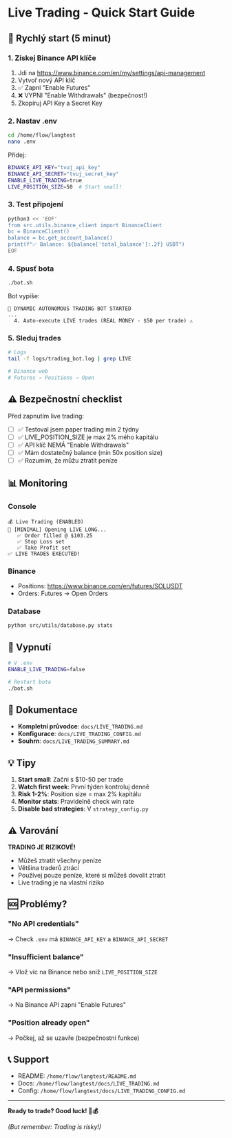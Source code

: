 # Live Trading - Quick Start Guide

## 🚀 Rychlý start (5 minut)

### 1. Získej Binance API klíče

1. Jdi na https://www.binance.com/en/my/settings/api-management
2. Vytvoř nový API klíč
3. ✅ Zapni "Enable Futures"
4. ❌ VYPNI "Enable Withdrawals" (bezpečnost!)
5. Zkopíruj API Key a Secret Key

### 2. Nastav .env

```bash
cd /home/flow/langtest
nano .env
```

Přidej:
```bash
BINANCE_API_KEY="tvuj_api_key"
BINANCE_API_SECRET="tvuj_secret_key"
ENABLE_LIVE_TRADING=true
LIVE_POSITION_SIZE=50  # Start small!
```

### 3. Test připojení

```bash
python3 << 'EOF'
from src.utils.binance_client import BinanceClient
bc = BinanceClient()
balance = bc.get_account_balance()
print(f"✅ Balance: ${balance['total_balance']:.2f} USDT")
EOF
```

### 4. Spusť bota

```bash
./bot.sh
```

Bot vypíše:
```
🤖 DYNAMIC AUTONOMOUS TRADING BOT STARTED
...
  4. Auto-execute LIVE trades (REAL MONEY - $50 per trade) ⚠️
```

### 5. Sleduj trades

```bash
# Logs
tail -f logs/trading_bot.log | grep LIVE

# Binance web
# Futures → Positions → Open
```

## ⚠️ Bezpečnostní checklist

Před zapnutím live trading:

- [ ] ✅ Testoval jsem paper trading min 2 týdny
- [ ] ✅ LIVE_POSITION_SIZE je max 2% mého kapitálu
- [ ] ✅ API klíč NEMÁ "Enable Withdrawals"
- [ ] ✅ Mám dostatečný balance (min 50x position size)
- [ ] ✅ Rozumím, že můžu ztratit peníze

## 📊 Monitoring

### Console
```
💰 Live Trading (ENABLED)
🚀 [MINIMAL] Opening LIVE LONG...
   ✅ Order filled @ $103.25
   ✅ Stop Loss set
   ✅ Take Profit set
✅ LIVE TRADES EXECUTED!
```

### Binance
- Positions: https://www.binance.com/en/futures/SOLUSDT
- Orders: Futures → Open Orders

### Database
```bash
python src/utils/database.py stats
```

## 🛑 Vypnutí

```bash
# V .env
ENABLE_LIVE_TRADING=false

# Restart bota
./bot.sh
```

## 📖 Dokumentace

- **Kompletní průvodce**: `docs/LIVE_TRADING.md`
- **Konfigurace**: `docs/LIVE_TRADING_CONFIG.md`
- **Souhrn**: `docs/LIVE_TRADING_SUMMARY.md`

## 💡 Tipy

1. **Start small**: Začni s $10-50 per trade
2. **Watch first week**: První týden kontroluj denně
3. **Risk 1-2%**: Position size = max 2% kapitálu
4. **Monitor stats**: Pravidelně check win rate
5. **Disable bad strategies**: V `strategy_config.py`

## ⚠️ Varování

**TRADING JE RIZIKOVÉ!**
- Můžeš ztratit všechny peníze
- Většina traderů ztrácí
- Používej pouze peníze, které si můžeš dovolit ztratit
- Live trading je na vlastní riziko

## 🆘 Problémy?

### "No API credentials"
→ Check `.env` má `BINANCE_API_KEY` a `BINANCE_API_SECRET`

### "Insufficient balance"
→ Vlož víc na Binance nebo sniž `LIVE_POSITION_SIZE`

### "API permissions"
→ Na Binance API zapni "Enable Futures"

### "Position already open"
→ Počkej, až se uzavře (bezpečnostní funkce)

## 📞 Support

- README: `/home/flow/langtest/README.md`
- Docs: `/home/flow/langtest/docs/LIVE_TRADING.md`
- Config: `/home/flow/langtest/docs/LIVE_TRADING_CONFIG.md`

---

**Ready to trade? Good luck! 🚀💰**

*(But remember: Trading is risky!)*

